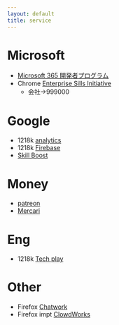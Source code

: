 ```yaml
---
layout: default
title: service
---
```


# Microsoft

* [Microsoft 365 開発者プログラム](https://developer.microsoft.com/)
* Chrome [Enterprise Sills Initiative](https://esi.microsoft.com/landing)
  * 会社→999000

# Google

* 1218k [analytics](https://analytics.google.com/analytics/web/?authuser=0#/)
* 1218k [Firebase](https://console.firebase.google.com/?hl=ja&pli=1)
* [Skill Boost](https://www.cloudskillsboost.google/course_templates/67)

# Money

* [patreon](https://www.patreon.com/user?u=75531409)
* [Mercari](https://jp.mercari.com/)

# Eng

* 1218k [Tech play](https://techplay.jp/)

# Other

* Firefox [Chatwork](https://www.chatwork.com/#!rid273579888)
* Firefox impt [ClowdWorks](https://crowdworks.jp/login)


